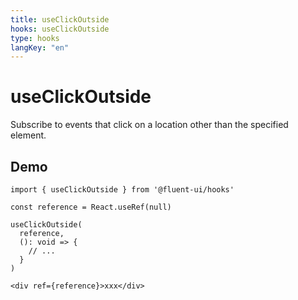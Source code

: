```yaml
---
title: useClickOutside
hooks: useClickOutside
type: hooks
langKey: "en"
---
```


# useClickOutside

<p class="description">Subscribe to events that click on a location other than the specified element.</p>

## Demo

```tsx
import { useClickOutside } from '@fluent-ui/hooks'

const reference = React.useRef(null)

useClickOutside(
  reference,
  (): void => {
    // ...
  }
)

<div ref={reference}>xxx</div>
```
